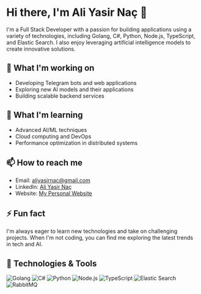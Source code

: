 # Hi there, I'm Ali Yasir Naç 👋

I'm a Full Stack Developer with a passion for building applications using a variety of technologies, including Golang, C#, Python, Node.js, TypeScript, and Elastic Search. I also enjoy leveraging artificial intelligence models to create innovative solutions.

## 🔭 What I'm working on
- Developing Telegram bots and web applications
- Exploring new AI models and their applications
- Building scalable backend services

## 🌱 What I'm learning
- Advanced AI/ML techniques
- Cloud computing and DevOps
- Performance optimization in distributed systems

## 📫 How to reach me
- Email: [aliyasirnac@gmail.com](mailto:aliyasirnac@gmail.com)
- LinkedIn: [Ali Yasir Naç](https://www.linkedin.com/in/aliyasirnac)
- Website: [My Personal Website](https://aliyasirnac.com)

## ⚡ Fun fact
I'm always eager to learn new technologies and take on challenging projects. When I'm not coding, you can find me exploring the latest trends in tech and AI.

## 🚀 Technologies & Tools
![Golang](https://img.shields.io/badge/-Golang-000?&logo=Go)
![C#](https://img.shields.io/badge/-C%23-000?&logo=C%20Sharp)
![Python](https://img.shields.io/badge/-Python-000?&logo=Python)
![Node.js](https://img.shields.io/badge/-Node.js-000?&logo=Node.js)
![TypeScript](https://img.shields.io/badge/-TypeScript-000?&logo=TypeScript)
![Elastic Search](https://img.shields.io/badge/-Elastic%20Search-000?&logo=ElasticSearch)
![RabbitMQ](https://img.shields.io/badge/-RabbitMQ-000?&logo=RabbitMQ)
